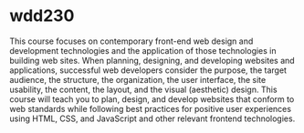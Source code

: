 # wdd230
This course focuses on contemporary front-end web design and development technologies and the application of those technologies in building web sites. When planning, designing, and developing websites and applications, successful web developers consider the purpose, the target audience, the structure, the organization, the user interface, the site usability, the content, the layout, and the visual (aesthetic) design. This course will teach you to plan, design, and develop websites that conform to web standards while following best practices for positive user experiences using HTML, CSS, and JavaScript and other relevant frontend technologies.
